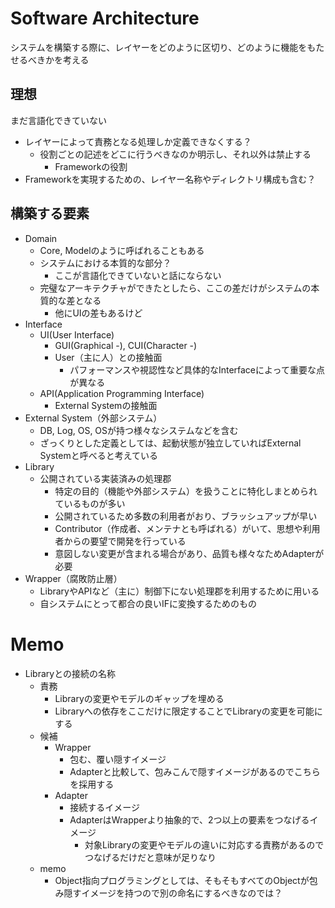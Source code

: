 # Software Architecture

システムを構築する際に、レイヤーをどのように区切り、どのように機能をもたせるべきかを考える

## 理想

まだ言語化できていない

- レイヤーによって責務となる処理しか定義できなくする？
  - 役割ごとの記述をどこに行うべきなのか明示し、それ以外は禁止する
    - Frameworkの役割
- Frameworkを実現するための、レイヤー名称やディレクトリ構成も含む？

## 構築する要素

- Domain
  - Core, Modelのように呼ばれることもある
  - システムにおける本質的な部分？
    - ここが言語化できていないと話にならない
  - 完璧なアーキテクチャができたとしたら、ここの差だけがシステムの本質的な差となる
    - 他にUIの差もあるけど
- Interface
  - UI(User Interface)
    - GUI(Graphical -), CUI(Character -)
    - User（主に人）との接触面
      - パフォーマンスや視認性など具体的なInterfaceによって重要な点が異なる
  - API(Application Programming Interface)
    - External Systemの接触面
- External System（外部システム）
  - DB, Log, OS, OSが持つ様々なシステムなどを含む
  - ざっくりとした定義としては、起動状態が独立していればExternal Systemと呼べると考えている
- Library
  - 公開されている実装済みの処理郡
    - 特定の目的（機能や外部システム）を扱うことに特化しまとめられているものが多い
    - 公開されているため多数の利用者がおり、ブラッシュアップが早い
    - Contributor（作成者、メンテナとも呼ばれる）がいて、思想や利用者からの要望で開発を行っている
    - 意図しない変更が含まれる場合があり、品質も様々なためAdapterが必要
- Wrapper（腐敗防止層）
  - LibraryやAPIなど（主に）制御下にない処理郡を利用するために用いる
  - 自システムにとって都合の良いIFに変換するためのもの

# Memo

- Libraryとの接続の名称
  - 責務
    - Libraryの変更やモデルのギャップを埋める
    - Libraryへの依存をここだけに限定することでLibraryの変更を可能にする
  - 候補
    - Wrapper
      - 包む、覆い隠すイメージ
      - Adapterと比較して、包みこんで隠すイメージがあるのでこちらを採用する
    - Adapter
      - 接続するイメージ
      - AdapterはWrapperより抽象的で、2つ以上の要素をつなげるイメージ
        - 対象Libraryの変更やモデルの違いに対応する責務があるのでつなげるだけだと意味が足りなり
  - memo
    - Object指向プログラミングとしては、そもそもすべてのObjectが包み隠すイメージを持つので別の命名にするべきなのでは？
